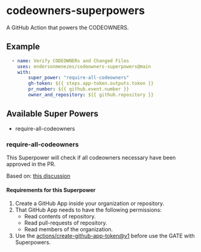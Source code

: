 # codeowners-superpowers
A GitHub Action that powers the CODEOWNERS.

## Example

```yaml
  - name: Verify CODEOWNERs and Changed Files
    uses: endersonmenezes/codeowners-superpowers@main
    with:
        super_power: "require-all-codeowners"
        gh-token: ${{ steps.app-token.outputs.token }}
        pr_number: ${{ github.event.number }}
        owner_and_repository: ${{ github.repository }}
```

## Available Super Powers

- require-all-codeowners

### require-all-codeowners

This Superpower will check if all codeowners necessary have been approved in the PR. 

Based on: [this discussion](https://github.com/isaacs/github/issues/1205)

#### Requirements for this Superpower

1. Create a GitHub App inside your organization or repository.
2. That GitHub App needs to have the following permissions:
    - Read contents of repository.
    - Read pull-requests of repository.
    - Read members of the organization.
3. Use the [actions/create-github-app-token@v1](https://github.com/actions/create-github-app-token) before use the GATE with Superpowers.
